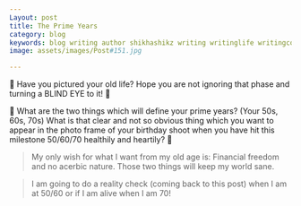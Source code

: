 ```yaml
---
Layout: post
title: The Prime Years
category: blog
keywords: blog writing author shikhashikz writing writinglife writingcommunity dailyblogpost dailyblogpostchallenge 
image: assets/images/Post#151.jpg

---
```

👵 Have you pictured your old life? Hope you are not ignoring that phase and turning a BLIND EYE to it! 👵

🥌 What are the two things which will define your prime years? (Your 50s, 60s, 70s) What is that clear and not so obvious thing which you want to appear in the photo frame of your birthday shoot when you have hit this milestone 50/60/70 healthily and heartily? 🎷

>My only wish for what I want from my old age is: Financial freedom and no acerbic nature. Those two things will keep my world sane. 
>

>I am going to do a reality check (coming back to this post) when I am at 50/60 or if I am alive when I am 70!
>
